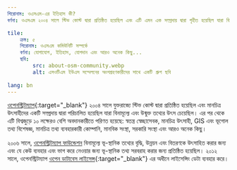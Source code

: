 ```yaml
---
শিরোনাম: ওএসএম-এর ইতিহাস কী?
বর্ণনা: ওএসএম ২০০৪ সালে স্টিভ কোস্ট দ্বারা প্রতিষ্ঠিত হয়েছিল এবং এটি এমন এক সম্প্রদায় দ্বারা গৃহীত হয়েছিল যারা বিনামূল্যে এবং ওপেন সোর্স ডেটা চেয়েছিল

tile:
    ক্রম: ৫
    শিরোনাম: ওএসএম কমিউনিটি সম্পর্কে
    বর্ণনা: যোগাযোগ, ইতিহাস, যোগদান এবং আরও অনেক কিছু...
    ছবি:
        src: about-osm-community.webp
        alt: এসওটিএম ইউএস সম্মেলনের অংশগ্রহণকারীদের সাথে একটি গ্রুপ ছবি
      
lang: bn 
---
```


[ওপেনস্ট্রিটম্যাপ](https://openstreetmap.org){:target="_blank"} ২০০৪ সালে যুক্তরাজ্যে স্টিভ কোস্ট দ্বারা প্রতিষ্ঠিত হয়েছিল এবং মানচিত্র উৎসাহীদের একটি সম্প্রদায় দ্বারা পরিচালিত হয়েছিল যারা বিনামূল্যে এবং উন্মুক্ত তথ্যের উৎস চেয়েছিল। এর পর থেকে এটি বিশ্বজুড়ে ১০ লক্ষেরও বেশি অবদানকারীতে পরিণত হয়েছে: স্বতন্ত্র স্বেচ্ছাসেবক, মানচিত্র উৎসাহী, GIS এবং ভূগোল তথ্য বিশেষজ্ঞ, মানচিত্র তথ্য ব্যবহারকারী কোম্পানি, মানবিক সংস্থা, সরকারি সংস্থা এবং আরও অনেক কিছু।

২০০৬ সালে, [ওপেনস্ট্রিটম্যাপ ফাউন্ডেশন](/about-osm-community/osm-foundation.md) বিনামূল্যে ভূ-স্থানিক তথ্যের বৃদ্ধি, উন্নয়ন এবং বিতরণকে উৎসাহিত করার জন্য এবং যে কেউ ব্যবহার এবং ভাগ করে নেওয়ার জন্য ভূ-স্থানিক তথ্য সরবরাহ করার জন্য প্রতিষ্ঠিত হয়েছিল। ২০১২ সালে, ওপেনস্ট্রিটম্যাপ [ওপেন ডাটাবেস লাইসেন্স](https://wiki.osmfoundation.org/wiki/Licence){:target="_blank"} এর অধীনে লাইসেন্সিং ডেটা ব্যবহার করে।

